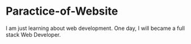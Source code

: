 # Paractice-of-Website
I am just learning about web development. One day, I will became a full stack Web Developer.
